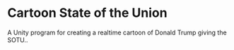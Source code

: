 # Cartoon State of the Union
A Unity program for creating a realtime cartoon of Donald Trump giving the SOTU..
